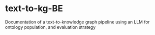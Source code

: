 # text-to-kg-BE
Documentation of a text-to-knowledge graph pipeline using an LLM for ontology population, and evaluation strategy

